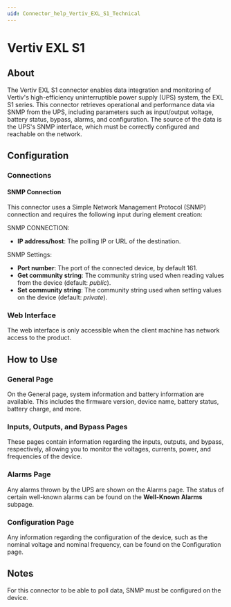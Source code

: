 ```yaml
---
uid: Connector_help_Vertiv_EXL_S1_Technical
---
```


# Vertiv EXL S1

## About

The Vertiv EXL S1 connector enables data integration and monitoring of Vertiv's high-efficiency uninterruptible power supply (UPS) system, the EXL S1 series. This connector retrieves operational and performance data via SNMP from the UPS, including parameters such as input/output voltage, battery status, bypass, alarms, and configuration. The source of the data is the UPS's SNMP interface, which must be correctly configured and reachable on the network.

## Configuration

### Connections

#### SNMP Connection

This connector uses a Simple Network Management Protocol (SNMP) connection and requires the following input during element creation:

SNMP CONNECTION:

- **IP address/host**: The polling IP or URL of the destination.

SNMP Settings:

- **Port number**: The port of the connected device, by default 161.
- **Get community string**: The community string used when reading values from the device (default: *public*).
- **Set community string**: The community string used when setting values on the device (default: *private*).

### Web Interface

The web interface is only accessible when the client machine has network access to the product.

## How to Use

### General Page

On the General page, system information and battery information are available. This includes the firmware version, device name, battery status, battery charge, and more.

### Inputs, Outputs, and Bypass Pages

These pages contain information regarding the inputs, outputs, and bypass, respectively, allowing you to monitor the voltages, currents, power, and frequencies of the device.

### Alarms Page

Any alarms thrown by the UPS are shown on the Alarms page. The status of certain well-known alarms can be found on the **Well-Known Alarms** subpage.

### Configuration Page

Any information regarding the configuration of the device, such as the nominal voltage and nominal frequency, can be found on the Configuration page.

## Notes

For this connector to be able to poll data, SNMP must be configured on the device.

